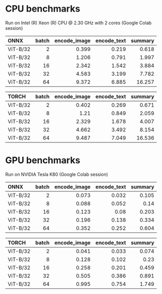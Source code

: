 # CPU benchmarks
Run on Intel (R) Xeon (R) CPU @ 2.30 GHz with 2 cores (Google Colab session)

| ONNX   |   batch |   encode_image |   encode_text |   summary |
|:------|--------:|---------------:|--------------:|----------:|
| ViT-B/32  |       2 |          0.399 |         0.219 |     0.618 |
| ViT-B/32  |       8 |          1.206 |         0.791 |     1.997 |
| ViT-B/32  |      16 |          2.342 |         1.542 |     3.884 |
| ViT-B/32  |      32 |          4.583 |         3.199 |     7.782 |
| ViT-B/32  |      64 |          9.372 |         6.885 |    16.257 |

| TORCH   |   batch |   encode_image |   encode_text |   summary |
|:------|--------:|---------------:|--------------:|----------:|
| ViT-B/32 |       2 |          0.402 |         0.269 |     0.671 |
| ViT-B/32 |       8 |          1.21  |         0.849 |     2.059 |
| ViT-B/32 |      16 |          2.329 |         1.678 |     4.007 |
| ViT-B/32 |      32 |          4.662 |         3.492 |     8.154 |
| ViT-B/32 |      64 |          9.487 |         7.049 |    16.536 |

# GPU benchmarks
Run on NVIDIA Tesla K80 (Google Colab session)

| ONNX     |   batch |   encode_image |   encode_text |   summary |
|:---------|--------:|---------------:|--------------:|----------:|
| ViT-B/32 |       2 |          0.073 |         0.032 |     0.105 |
| ViT-B/32 |       8 |          0.088 |         0.052 |     0.14  |
| ViT-B/32 |      16 |          0.123 |         0.08  |     0.203 |
| ViT-B/32 |      32 |          0.196 |         0.138 |     0.334 |
| ViT-B/32 |      64 |          0.352 |         0.252 |     0.604 |

| TORCH    |   batch |   encode_image |   encode_text |   summary |
|:---------|--------:|---------------:|--------------:|----------:|
| ViT-B/32 |       2 |          0.041 |         0.033 |     0.074 |
| ViT-B/32 |       8 |          0.128 |         0.102 |     0.23  |
| ViT-B/32 |      16 |          0.258 |         0.201 |     0.459 |
| ViT-B/32 |      32 |          0.505 |         0.386 |     0.891 |
| ViT-B/32 |      64 |          0.995 |         0.754 |     1.749 |